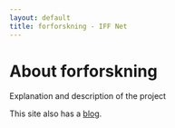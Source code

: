 ```yaml
---
layout: default
title: forforskning - IFF Net
---
```

<div class="blurb">
	<h1>About forforskning</h1>
	<p>Explanation and description of the project</p>
	<p>This site also has a <a href="http://{{ site.domain }}/blog/">blog</a>.</p>
</div>
